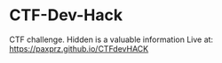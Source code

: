 # CTF-Dev-Hack
CTF challenge. Hidden is a valuable information
Live at: https://paxprz.github.io/CTFdevHACK
